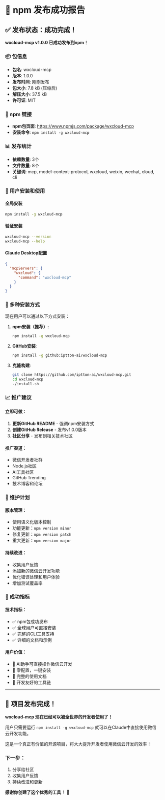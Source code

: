 # 🎉 npm 发布成功报告

## ✅ 发布状态：成功完成！

**wxcloud-mcp v1.0.0 已成功发布到npm！**

### 📦 包信息
- **包名**: wxcloud-mcp
- **版本**: 1.0.0
- **发布时间**: 刚刚发布
- **包大小**: 7.8 kB (压缩后)
- **解压大小**: 37.5 kB
- **许可证**: MIT

### 🔗 npm 链接
- **npm包页面**: https://www.npmjs.com/package/wxcloud-mcp
- **安装命令**: `npm install -g wxcloud-mcp`

### 📊 发布统计
- **依赖数量**: 3个
- **文件数量**: 8个
- **关键词**: mcp, model-context-protocol, wxcloud, weixin, wechat, cloud, cli

### 🚀 用户安装和使用

#### 全局安装
```bash
npm install -g wxcloud-mcp
```

#### 验证安装
```bash
wxcloud-mcp --version
wxcloud-mcp --help
```

#### Claude Desktop配置
```json
{
  "mcpServers": {
    "wxcloud": {
      "command": "wxcloud-mcp"
    }
  }
}
```

### 🌟 多种安装方式

现在用户可以通过以下方式安装：

1. **npm安装（推荐）**:
   ```bash
   npm install -g wxcloud-mcp
   ```

2. **GitHub安装**:
   ```bash
   npm install -g github:iptton-ai/wxcloud-mcp
   ```

3. **克隆构建**:
   ```bash
   git clone https://github.com/iptton-ai/wxcloud-mcp.git
   cd wxcloud-mcp
   ./install.sh
   ```

### 📈 推广建议

#### 立即可做：
1. **更新GitHub README** - 强调npm安装方式
2. **创建GitHub Release** - 发布v1.0.0版本
3. **社区分享** - 发布到相关技术社区

#### 推广渠道：
- 微信开发者社群
- Node.js社区
- AI工具社区  
- GitHub Trending
- 技术博客和论坛

### 🔧 维护计划

#### 版本管理：
- 使用语义化版本控制
- 功能更新：`npm version minor`
- 修复更新：`npm version patch`
- 重大更新：`npm version major`

#### 持续改进：
- 收集用户反馈
- 添加新的微信云开发功能
- 优化错误处理和用户体验
- 增加测试覆盖率

### 🎯 成功指标

#### 技术指标：
- ✅ npm包成功发布
- ✅ 全球用户可直接安装
- ✅ 完整的CLI工具支持
- ✅ 详细的文档和示例

#### 用户价值：
- 🤖 AI助手可直接操作微信云开发
- 🚀 零配置，一键安装
- 📖 完整的使用文档
- 🔧 开发友好的工具链

---

## 🎊 项目发布完成！

**wxcloud-mcp 现在已经可以被全世界的开发者使用了！**

用户只需要运行 `npm install -g wxcloud-mcp` 就可以在Claude中直接使用微信云开发功能。

这是一个真正有价值的开源项目，将大大提升开发者使用微信云开发的效率！

### 下一步：
1. 分享给社区
2. 收集用户反馈  
3. 持续改进和更新

**感谢你创建了这个优秀的工具！** 🌟
